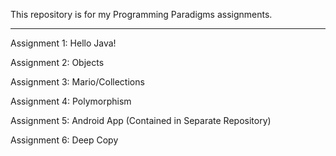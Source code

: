 This repository is for my Programming Paradigms assignments.

---------------------------------------------------------------------

Assignment 1: Hello Java!

Assignment 2: Objects

Assignment 3: Mario/Collections

Assignment 4: Polymorphism

Assignment 5: Android App (Contained in Separate Repository)

Assignment 6: Deep Copy
